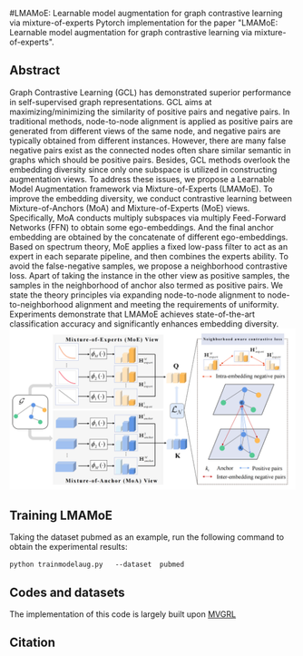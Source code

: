 #LMAMoE: Learnable model augmentation for graph contrastive learning via mixture-of-experts
Pytorch implementation for the paper "LMAMoE: Learnable model augmentation for graph contrastive learning via mixture-of-experts".

## Abstract
Graph Contrastive Learning (GCL) has demonstrated superior performance in self-supervised graph representations. GCL aims at maximizing/minimizing the similarity of positive pairs and negative pairs. In traditional methods, node-to-node alignment is applied as positive pairs are generated from different views of the same node, and negative pairs are typically obtained from different instances. However, there are many false negative pairs exist as the connected nodes often share similar semantic in graphs which should be positive pairs. Besides, GCL methods overlook the embedding diversity since only one subspace is utilized in constructing augmentation views. To address these issues, we propose a Learnable Model Augmentation framework via Mixture-of-Experts (LMAMoE). To improve the embedding diversity, we conduct contrastive learning between Mixture-of-Anchors (MoA) and Mixture-of-Experts (MoE) views. Specifically, MoA conducts multiply subspaces via multiply Feed-Forward Networks (FFN) to obtain some ego-embeddings. And the final anchor embedding are obtained by the concatenate of different ego-embeddings. Based on spectrum theory, MoE applies a fixed low-pass filter to act as an expert in each separate pipeline, and then combines the experts ability. To avoid the false-negative samples, we propose a neighborhood contrastive loss. Apart of taking the instance in the other view as positive samples, the samples in the neighborhood of anchor also termed as positive pairs. We state the theory principles via expanding node-to-node alignment to node-to-neighborhood alignment and meeting the requirements of uniformity. Experiments demonstrate that LMAMoE achieves state-of-the-art classification accuracy and significantly enhances embedding diversity. 
![Framework](LMAMoE.png)


## Training LMAMoE
Taking the dataset pubmed as an example, run the following command to obtain the experimental results:
    
    python trainmodelaug.py   --dataset  pubmed 

## Codes and datasets
The implementation of this code is largely built upon [MVGRL](https://github.com/kavehhassani/mvgrl) 



## Citation
```bibtex

```